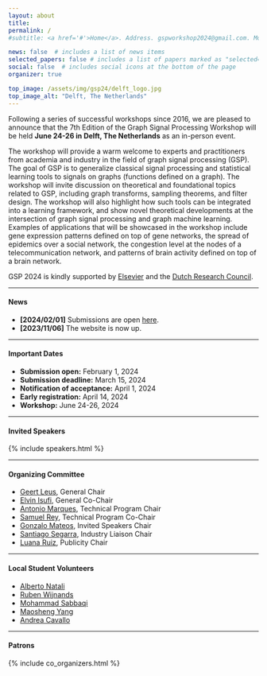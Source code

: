 ```yaml
---
layout: about
title: 
permalink: /
#subtitle: <a href='#'>Home</a>. Address. gspworkshop2024@gmail.com. Moto. Etc.

news: false  # includes a list of news items
selected_papers: false # includes a list of papers marked as "selected={true}"
social: false  # includes social icons at the bottom of the page
organizer: true

top_image: /assets/img/gsp24/delft_logo.jpg
top_image_alt: "Delft, The Netherlands"
---
```


Following a series of successful workshops since 2016, we are pleased to announce that the 7th Edition of the Graph Signal Processing Workshop will be held **June 24-26 in Delft, The Netherlands** as an in-person event.

The workshop will provide a warm welcome to experts and practitioners from academia and industry in the field of graph signal processing (GSP). The goal of GSP is to generalize classical signal processing and statistical learning tools to signals on graphs (functions defined on a graph). The workshop will invite discussion on theoretical and foundational topics related to GSP, including graph transforms, sampling theorems, and filter design. The workshop will also highlight how such tools can be integrated into a learning framework, and show novel theoretical developments at the intersection of graph signal processing and graph machine learning. Examples of applications that will be showcased in the workshop include gene expression patterns defined on top of gene networks, the spread of epidemics over a social network, the congestion level at the nodes of a telecommunication network, and patterns of brain activity defined on top of a brain network.

GSP 2024 is kindly supported by [Elsevier](https://www.sciencedirect.com/journal/science-talks) and the [Dutch Research Council](https://www.nwo.nl/).


---
#### News
+ **[2024/02/01]** Submissions are open [here](https://cmt3.research.microsoft.com/GSP2024).
+ **[2023/11/06]** The website is now up.


---
#### Important Dates
+ **Submission open:** February 1, 2024
+ **Submission deadline:** March 15, 2024
+ **Notification of acceptance:** April 1, 2024
+ **Early registration:** April 14, 2024
+ **Workshop:** June 24-26, 2024


---
#### Invited Speakers

<!---
+ [Sergio Barbarossa](https://sites.google.com/a/uniroma1.it/sergiobarbarossa/home) (Sapienza University of Rome)
+ [Georgios B. Giannakis](https://spincom.umn.edu/) (University of Minnesota)
+ [Francesca Parise](https://sites.coecis.cornell.edu/parise/) (Cornell University)
+ [Stefan Vlaski](https://stefanvlaski.github.io/) (Imperial College London)
+ [Smita Krishnaswamy](https://krishnaswamylab.org/) (Yale University)
+ [Piet Van Mieghem](https://www.nas.ewi.tudelft.nl/people/Piet/) (TU Delft)
--->

{% include speakers.html %}


---
#### Organizing Committee
+ [Geert Leus](https://sps.ewi.tudelft.nl/People/bio.php?id=3), General Chair
+ [Elvin Isufi](https://sites.google.com/site/elvinisufihp/), General Co-Chair
+ [Antonio Marques](https://www.tsc.urjc.es/~amarques/), Technical Program Chair
+ [Samuel Rey](https://gestion2.urjc.es/pdi/ver/samuel.rey.escudero), Technical Program Co-Chair
+ [Gonzalo Mateos](https://www.hajim.rochester.edu/ece/sites/gmateos/), Invited Speakers Chair
+ [Santiago Segarra](https://segarra.rice.edu/), Industry Liaison Chair
+ [Luana Ruiz](https://luanaruiz9.github.io), Publicity Chair


---
#### Local Student Volunteers
+ [Alberto Natali](https://sps.ewi.tudelft.nl/People/bio.php?id=657)
+ [Ruben Wijnands](https://sps.ewi.tudelft.nl/People/bio.php?id=867)
+ [Mohammad Sabbaqi](https://www.tudelft.nl/ewi/over-de-faculteit/afdelingen/intelligent-systems/multimedia-computing/people/mohammad-sabbaqi)
+ [Maosheng Yang](https://www.tudelft.nl/ewi/over-de-faculteit/afdelingen/intelligent-systems/multimedia-computing/people/maosheng-yang)
+ [Andrea Cavallo](https://www.tudelft.nl/ewi/over-de-faculteit/afdelingen/intelligent-systems/multimedia-computing/people/andrea-cavallo)

---
#### Patrons

{% include co_organizers.html %}

